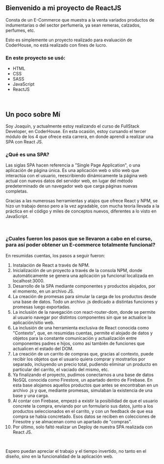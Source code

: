 <h2>Bienvenido a mi proyecto de ReactJS</h2>
<p>Consta de un E-Commerce que muestra a la venta variados productos de indumentarias o del sector perfumería, ya sean remeras, calzados, perfumes, etc.</p>
<p>Esto es simplemente un proyecto realizado para evaluación de CoderHouse, no está realizado con fines de lucro.</p>

<div>
    <h3>En este proyecto se usó:</h3>
    <ul>
        <li>HTML</li>
        <li>CSS</li>
        <li>SASS</li>
        <li>JavaScript</li>
        <li>ReactJS</li>
    </ul>
</div>
<br>
<h2> Un poco sobre Mí </h2>
<p>Soy Joaquín, y actualmente estoy realizando el curso de FullStack Developer, en CoderHouse. En esta ocasión, estoy cursando el tercer módulo de los 4 que ofrece esta carrera, en donde aprendí a realizar una SPA con React JS.</p>
<h3>¿Qué es una SPA?</h3>
<p>Las siglas SPA hacen referencia a "Single Page Application", o una aplicación de página única. Es una aplicación web o sitio web que interactúa con el usuario, reescribiendo dinámicamente la página web actual con nuevos datos del servidor web, en lugar del método predeterminado de un navegador web que carga páginas nuevas completas.</p>
<p>Gracias a las numerosas herramientas y atajos que ofrece React y NPM, se hizo un trabajo denso pero a la vez agradable, con mucha teoría llevada a la práctica en el código y miles de conceptos nuevos, diferentes a lo visto en JavaScript.</p>
<br>
<h3>¿Cuales fueron los pasos que se llevaron a cabo en el curso, para así poder obtener un E-commerce totalmente funcional?</h3>
<p>En resumidas cuentas, los pasos a seguir fueron:</p>
<ol>
    <li>Instalación de React a través de NPM.</li>
    <li>Inicialización de un proyecto a través de la consola NPM, donde automáticamente se genera una aplicación ya funcional localizada en localhost:3000.</li>
    <li>Desarrollo de la SPA mediante componentes y productos alojados, por el momento, en un archivo JS.</li>
    <li>La creación de promesas para simular la carga de los productos desde una base de datos. Todo un archivo .js dedicado a distintas funciones y promesas luego exportadas.</li>
    <li>La inclusión de la navegación con react-router-dom, donde se permite al usuario navegar por distintos componentes sin que se actualice la aplicación/sitio web.</li>
    <li>La inclusión de una herramienta exclusiva de React conocida como "Contexto", que, en resumidas cuentas, permite el alojado de datos y objetos para la constante comunicación y actualización entre componentes padres e hijos, como así también de funciones que actualicen el estado del DOM.</li>
    <li>La creación de un carrito de compras que, gracias al contexto, puede recibir los objetos que el usuario quiera comprar y mostrarlos por separado, incluyendo un precio total, pudiendo eliminar un producto en particular del carrito, el vaciado del mismo, etc.</li>
    <li>Ya finalizando el proyecto, pudimos conectarnos a una base de datos NoSQL conocida como Firestore, un apartado dentro de Firebase. En esta base alojamos aquellos productos que antes se encontraban en un archivo .js y que, mediante promesas, simulaban la existencia de una base y una carga.</li>
    <li>Al contar con Firebase, empezó a existir la posibilidad de que el usuario concrete la compra, enviando por un formulario sus datos, junto a los productos seleccionados en el carrito, y con un feedback de que esa compra se había concretado. Esos datos se reciben en colecciones de Firesotre y se almacenan como un apartado de "compras".</li>
    <li>Por último, solo faltó realizar un Deploy de nuestra SPA realizada con React JS.</li>
</ol>
<br>
<p>Espero puedan apreciar el trabajo y el tiempo invertido, no tanto en el diseño, sino en la funcionalidad de la aplicación web.</p>
